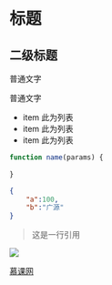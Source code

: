 # 标题
## 二级标题
普通文字

普通文字

- item 此为列表
- item 此为列表
- item 此为列表


<!-- 代码标注 -->
```js
function name(params) {
    
}
```


```json
{
    "a":100,
    "b":"广源"
}
```

> 这是一行引用


<!-- 图片展示 -->
![](img)


<!-- 链接 -->
[慕课网](http...)